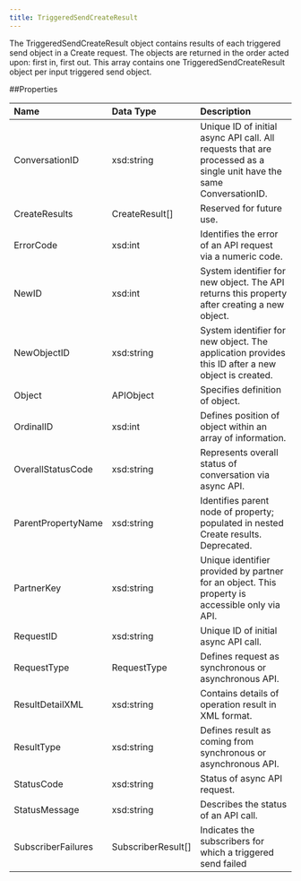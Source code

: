 ```yaml
---
title: TriggeredSendCreateResult
---
```

The TriggeredSendCreateResult object contains results of each triggered send object in a Create request. The objects are returned in the order acted upon: first in, first out. This array contains one TriggeredSendCreateResult object per input triggered send object.

##Properties
<table class="table table-hover"> <thead align="left"><tr><th>Name</th><th>Data Type</th><th>Description</th></tr></thead> <tbody><tr><td>ConversationID</td><td>xsd:string</td><td>Unique ID of initial async API call. All requests that are processed as a single unit have the same ConversationID.</td></tr><tr><td>CreateResults</td><td>CreateResult[]</td><td>Reserved for future use.</td></tr><tr><td>ErrorCode</td><td>xsd:int</td><td>Identifies the error of an API request via a numeric code.</td></tr><tr><td>NewID</td><td>xsd:int</td><td>System identifier for new object. The API returns this property after creating a new object.</td></tr><tr><td>NewObjectID</td><td>xsd:string</td><td>System identifier for new object. The application provides this ID after a new object is created.</td></tr><tr><td>Object</td><td>APIObject</td><td>Specifies definition of object.</td></tr><tr><td>OrdinalID</td><td>xsd:int</td><td>Defines position of object within an array of information.</td></tr><tr><td>OverallStatusCode</td><td>xsd:string</td><td>Represents overall status of conversation via async API.</td></tr><tr><td>ParentPropertyName</td><td>xsd:string</td><td>Identifies parent node of property; populated in nested Create results. Deprecated.</td></tr><tr><td>PartnerKey</td><td>xsd:string</td><td>Unique identifier provided by partner for an object. This property is accessible only via API.</td></tr><tr><td>RequestID</td><td>xsd:string</td><td>Unique ID of initial async API call.</td></tr><tr><td>RequestType</td><td>RequestType</td><td>Defines request as synchronous or asynchronous API.</td></tr><tr><td>ResultDetailXML</td><td>xsd:string</td><td>Contains details of operation result in XML format.</td></tr><tr><td>ResultType</td><td>xsd:string</td><td>Defines result as coming from synchronous or asynchronous API.</td></tr><tr><td>StatusCode</td><td>xsd:string</td><td>Status of async API request.</td></tr><tr><td>StatusMessage</td><td>xsd:string</td><td>Describes the status of an API call.</td></tr><tr><td>SubscriberFailures</td><td>SubscriberResult[]</td><td>Indicates the subscribers for which a triggered send failed</td></tr></tbody></table>
